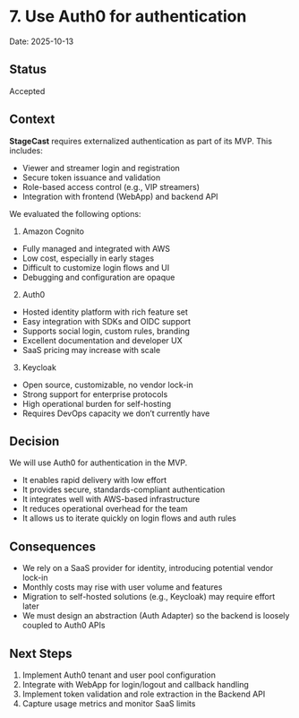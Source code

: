 # 7. Use Auth0 for authentication 

Date: 2025-10-13
## Status

Accepted

## Context

**StageCast** requires externalized authentication as part of its MVP. This includes:

* Viewer and streamer login and registration
* Secure token issuance and validation
* Role-based access control (e.g., VIP streamers)
* Integration with frontend (WebApp) and backend API

We evaluated the following options:

1. Amazon Cognito

* Fully managed and integrated with AWS
* Low cost, especially in early stages
* Difficult to customize login flows and UI
* Debugging and configuration are opaque

2. Auth0
* Hosted identity platform with rich feature set
* Easy integration with SDKs and OIDC support
* Supports social login, custom rules, branding
* Excellent documentation and developer UX
* SaaS pricing may increase with scale

3. Keycloak
* Open source, customizable, no vendor lock-in
* Strong support for enterprise protocols
* High operational burden for self-hosting
* Requires DevOps capacity we don’t currently have

## Decision

We will use Auth0 for authentication in the MVP.

* It enables rapid delivery with low effort
* It provides secure, standards-compliant authentication
* It integrates well with AWS-based infrastructure
* It reduces operational overhead for the team
* It allows us to iterate quickly on login flows and auth rules

## Consequences

* We rely on a SaaS provider for identity, introducing potential vendor lock-in
* Monthly costs may rise with user volume and features
* Migration to self-hosted solutions (e.g., Keycloak) may require effort later
* We must design an abstraction (Auth Adapter) so the backend is loosely coupled to Auth0 APIs

## Next Steps

1. Implement Auth0 tenant and user pool configuration
2. Integrate with WebApp for login/logout and callback handling
3. Implement token validation and role extraction in the Backend API
4. Capture usage metrics and monitor SaaS limits